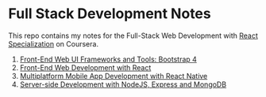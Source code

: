 # Full Stack Development Notes

This repo contains my notes for the Full-Stack Web Development with [React Specialization](https://www.coursera.org/specializations/full-stack-react) on Coursera.

1. [Front-End Web UI Frameworks and Tools: Bootstrap 4](https://github.com/vanessaaleung/full-stack-notes/tree/master/bootstrap)
2. [Front-End Web Development with React](https://github.com/vanessaaleung/full-stack-notes/tree/master/react)
3. [Multiplatform Mobile App Development with React Native](https://github.com/vanessaaleung/full-stack-notes/tree/master/react-native)
4. [Server-side Development with NodeJS, Express and MongoDB](https://github.com/vanessaaleung/full-stack-notes/tree/master/server-side-development)
